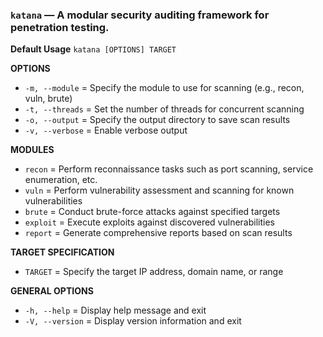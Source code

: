 ### `katana` — A modular security auditing framework for penetration testing.

**Default Usage** 
	`katana [OPTIONS] TARGET`

**OPTIONS**

- `-m, --module` = Specify the module to use for scanning (e.g., recon, vuln, brute)
- `-t, --threads` = Set the number of threads for concurrent scanning
- `-o, --output` = Specify the output directory to save scan results
- `-v, --verbose` = Enable verbose output

**MODULES**

- `recon` = Perform reconnaissance tasks such as port scanning, service enumeration, etc.
- `vuln` = Perform vulnerability assessment and scanning for known vulnerabilities
- `brute` = Conduct brute-force attacks against specified targets
- `exploit` = Execute exploits against discovered vulnerabilities
- `report` = Generate comprehensive reports based on scan results

**TARGET SPECIFICATION**

- `TARGET` = Specify the target IP address, domain name, or range

**GENERAL OPTIONS**

- `-h, --help` = Display help message and exit
- `-V, --version` = Display version information and exit